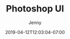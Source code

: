 ---
title: "Photoshop UI"
date: 2019-04-12T12:03:04-07:00
draft: false
author: "Jenny"
tags: [""]
weight: 2
---